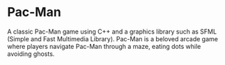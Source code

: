# Pac-Man
A classic Pac-Man game using C++ and a graphics library such as SFML (Simple and Fast Multimedia Library). Pac-Man is a beloved arcade game where players navigate Pac-Man through a maze, eating dots while avoiding ghosts.
